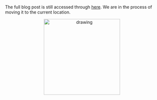 The full blog post is still accessed through [here](https://www.1onepsilon.com/single-post/2018/01/19/January-2018-Editors-Picks/). We are in the process of moving it to the current location.

<center>
 <img class = "blog-inline-image" src="https://es-app.com/assets/cn3zh2.jpg" alt="drawing" width="250px"/>
</center> 